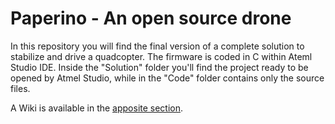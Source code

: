 # Paperino - An open source drone

In this repository you will find the final version of a complete solution to stabilize and drive a quadcopter. The firmware is coded in C within Ateml Studio IDE.
Inside the "Solution" folder you'll find the project ready to be opened by Atmel Studio, while in the "Code" folder contains only the source files.

A Wiki is available in the [apposite section](https://github.com/Sixaxis9/Drone/wiki).
